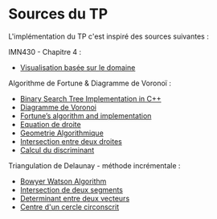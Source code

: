 # Sources du TP

L'implémentation du TP c'est inspiré des sources suivantes :

IMN430 - Chapitre 4 :
- [Visualisation basée sur le domaine](http://info.usherbrooke.ca/ogodin/enseignement/imn430/chapitres/imn430-chap04.pdf)

Algorithme de Fortune & Diagramme de Voronoï :
- [Binary Search Tree Implementation in C++](https://medium.com/@13dipty/binary-search-tree-implementation-in-c-537b9a9cedf8)
- [Diagramme de Voronoi](https://perso.telecom-paristech.fr/dufourd/pact_archives/projet-2011-52/le-projet/avancement/solution-simplifiee/diagramme-de-voronoi/)
- [Fortune’s algorithm and implementation](http://blog.ivank.net/fortunes-algorithm-and-implementation.html)
- [Equation de droite](http://labomath.free.fr/qcms/seconde/equadroite/droites.pdf)
- [Geometrie Algorithmique](http://www.cgeo.ulg.ac.be/CG/CG_07.pdf)
- [Intersection entre deux droites](https://calculis.net/intersection)
- [Calcul du discriminant](https://fr.khanacademy.org/math/algebra/quadratics/solving-quadratics-using-the-quadratic-formula/a/discriminant-review)

Triangulation de Delaunay - méthode incrémentale :
- [Bowyer Watson Algorithm](https://en.wikipedia.org/wiki/Bowyer%E2%80%93Watson_algorithm)
- [Intersection de deux segments](https://forums.commentcamarche.net/forum/affich-3376777-algo-detecter-deux-segments-qui-se-croisent)
- [Determinant entre deux vecteurs](https://www.supinfo.com/articles/single/2051-determinant-vecteurs)
- [Centre d'un cercle circonscrit](https://cral-perso.univ-lyon1.fr/labo/fc//Ateliers_archives/ateliers_2005-06/cercle_3pts.pdf)
